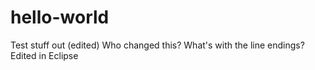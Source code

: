 # hello-world
Test stuff out (edited)
Who changed this?
What's with the line endings?
Edited in Eclipse